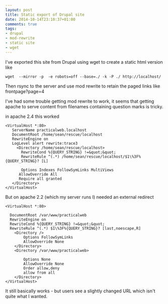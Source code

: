 ```yaml
---
layout: post
title: Static export of Drupal site
date: 2014-10-14T23:10:37+01:00
comments: true
tags:
- drupal
- mod-rewrite
- static site
- wget
---
```

I've exported this site from Drupal using wget to create a static html version like

    wget  --mirror -p  -e robots=off --base=./ -k -P ./ http://localhost/

Then rsync to the server and use mod rewrite to retain the paged links like frontpage?page=4

<!--more-->

I've had some trouble getting mod rewrite to work, it seems that getting apache to serve content from filenames containing question marks is tricky.

in apache 2.4 this worked

```ApacheConf
<VirtualHost *:80>
   ServerName practicalweb.localhost
   DocumentRoot /home/sean/rescue/localhost
   RewriteEngine on
   LogLevel alert rewrite:trace3
     <Directory /home/sean/rescue/localhost>
       RewriteCond %{QUERY_STRING} !=&quot;&quot;
       RewriteRule ^(.*) /home/sean/rescue/localhost/$1\%3F%{QUERY_STRING}? [L]
  
       Options Indexes FollowSymLinks MultiViews
      AllowOverride All
      Require all granted
   </Directory>
</VirtualHost>
```

But on apache 2.2 (which my server runs I) needed an external redirect


```ApacheConf
<VirtualHost *:80>

  DocumentRoot /var/www/practicalweb
  RewriteEngine on
  RewriteCond %{QUERY_STRING} !=&quot;&quot;
  RewriteRule ^(.*) $1\%3F%{QUERY_STRING}? [last,noescape,R]
	<Directory />
		Options FollowSymLinks
		AllowOverride None
	</Directory>
	<Directory /var/www/practicalweb>

		Options None
		AllowOverride None
		Order allow,deny
		allow from all
	</Directory>
</VirtualHost>
```

It still basically works - but users see a slightly changed URL which isn't quite what I wanted.
